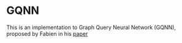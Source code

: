 # GQNN
This is an implementation to Graph Query Neural Network (GQNN), proposed by
Fabien in his [paper](https://www.net.in.tum.de/fileadmin/bibtex/publications/papers/geyer2018bigdama.pdf)

